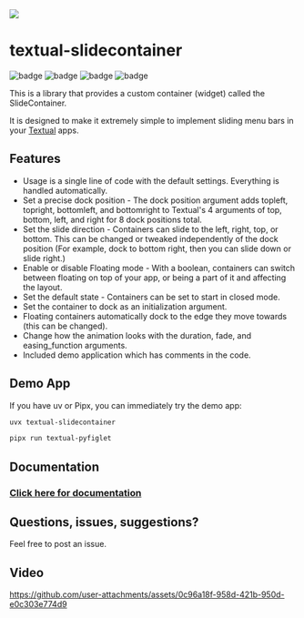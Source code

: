 <picture>
  <source media="(prefers-color-scheme: dark)" srcset="https://github.com/user-attachments/assets/6cf8667e-cb64-435d-9c8e-67b3acb0e072">
  <img src="https://github.com/user-attachments/assets/c424f213-8fa8-4a97-9f0f-6d1fefdfd183">
</picture>

# textual-slidecontainer

![badge](https://img.shields.io/badge/linted-Ruff-blue?style=for-the-badge&logo=ruff)
![badge](https://img.shields.io/badge/formatted-black-black?style=for-the-badge)
![badge](https://img.shields.io/badge/type_checked-MyPy-blue?style=for-the-badge&logo=python)
![badge](https://img.shields.io/badge/license-MIT-blue?style=for-the-badge)

This is a library that provides a custom container (widget) called the SlideContainer.

It is designed to make it extremely simple to implement sliding menu bars in your [Textual](https://github.com/Textualize/textual) apps.

## Features

- Usage is a single line of code with the default settings. Everything is handled automatically.
- Set a precise dock position - The dock position argument adds topleft, topright, bottomleft, and bottomright to Textual's 4 arguments of top, bottom, left, and right for 8 dock positions total.
- Set the slide direction - Containers can slide to the left, right, top, or bottom. This can be changed or tweaked independently of the dock position (For example, dock to bottom right, then you can slide down or slide right.)
- Enable or disable Floating mode - With a boolean, containers can switch between floating on top of your app, or being a part of it and affecting the layout.
- Set the default state - Containers can be set to start in closed mode.
- Set the container to dock as an initialization argument.
- Floating containers automatically dock to the edge they move towards (this can be changed).
- Change how the animation looks with the duration, fade, and easing_function arguments.
- Included demo application which has comments in the code.

## Demo App

If you have uv or Pipx, you can immediately try the demo app:

```sh
uvx textual-slidecontainer
```

```sh
pipx run textual-pyfiglet
```

## Documentation

### [Click here for documentation](https://edward-jazzhands.github.io/libraries/textual-slidecontainer/)

## Questions, issues, suggestions?

Feel free to post an issue.

## Video

https://github.com/user-attachments/assets/0c96a18f-958d-421b-950d-e0c303e774d9
